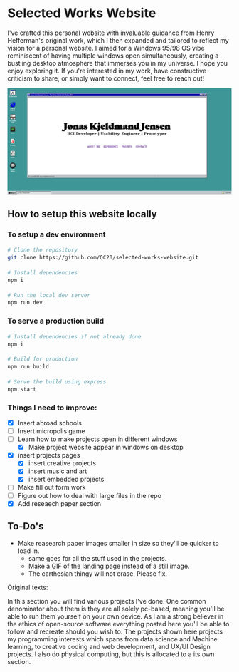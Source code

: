 # Selected Works Website
I've crafted this personal website with invaluable guidance from Henry Hefferman's original work, which I then expanded and tailored to reflect my vision for a personal website. I aimed for a Windows 95/98 OS vibe reminiscent of having multiple windows open simultaneously, creating a bustling desktop atmosphere that immerses you in my universe. I hope you enjoy exploring it. If you're interested in my work, have constructive criticism to share, or simply want to connect, feel free to reach out!

<p align="center">
  <img src="src\assets\pictures\landingPage.png" alt="Image of website's landing page">
</p>


## How to setup this website locally

### To setup a dev environment

```bash
# Clone the repository
git clone https://github.com/QC20/selected-works-website.git

# Install dependencies 
npm i

# Run the local dev server
npm run dev
```

### To serve a production build

```bash
# Install dependencies if not already done
npm i

# Build for production
npm run build

# Serve the build using express
npm start
```

### Things I need to improve:
- [x] Insert abroad schools
- [ ] Insert micropolis game
- [ ] Learn how to make projects open in different windows
  - [x] Make project website appear in windows on desktop
- [x] insert projects pages
  - [x] insert creative projects
  - [x] insert music and art
  - [x] insert embedded projects 
- [ ] Make fill out form work
- [ ] Figure out how to deal with large files in the repo
- [x] Add reseaech paper section

## To-Do's
- Make reasearch paper images smaller in size so they'll be quicker to load in.
  - same goes for all the stuff used in the projects.
  - Make a GIF of the landing page instead of a still image. 
  - The carthesian thingy will not erase. Please fix. 



Original texts:

In this section you will find various projects I've done. One common denominator about them is  they are all solely pc-based, meaning you'll be able to run them yourself on your own device. As I am a strong believer in the ethics of open-source software everything posted here you'll be able to follow and recreate should you wish to.  The projects shown here projects my programming interests which spans from data science and Machine learning, to creative coding and web development, and UX/UI Design projects. I also do physical computing, but this is allocated to a its own section.